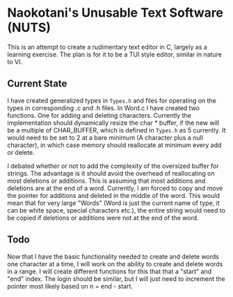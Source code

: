 # Naokotani's Unusable Text Software (NUTS)

This is an attempt to create a rudimentary text editor in C, largely as a
learning exercise. The plan is for it to be a TUI style editor, similar in
nature to VI.

## Current State

I have created generalized types in `Types.h` and files for operating on the
types in corresponding .c and .h files. In Word.c I have created two functions.
One for adding and deleting characters. Currently the implementation should
dynamically resize the char * buffer, if the new will be a multiple of
CHAR_BUFFER, which is defined in `Types.h` as 5 currently. It would need to be
set to 2 at a bare minimum (A character plus a null character), in which case
memory should reallocate at minimum every add or delete.

I debated whether or not to add the complexity of the oversized buffer for
strings. The advantage is it should avoid the overhead of reallocating on most
deletions or additions. This is assuming that most additions and deletions are
at the end of a word. Currently, I am forced to copy and move the pointer for
additions and deleted in the middle of the word. This would mean that for very
large "Words" (Word is just the current name of type, it can be white space,
special characters etc.), the entire string would need to be copied if
deletions or additions were not at the end of the word.

## Todo

Now that I have the basic functionality needed to create and delete words one
character at a time, I will work on the ability to create and delete words in a
range. I will create different functions for this that that a "start" and "end"
index. The login should be similar, but I will just need to increment the
pointer most likely based on n = end - start.
